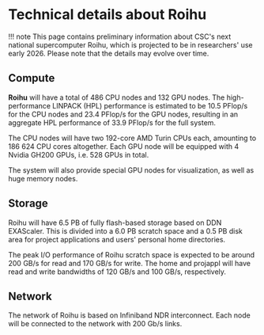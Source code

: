 # Technical details about Roihu

!!! note
    This page contains preliminary information about CSC's next national
    supercomputer Roihu, which is projected to be in researchers' use early
    2026. Please note that the details may evolve over time.

## Compute

**Roihu** will have a total of 486 CPU nodes and 132 GPU nodes. The
high-performance LINPACK (HPL) performance is estimated to be 10.5 PFlop/s for
the CPU nodes and 23.4 PFlop/s for the GPU nodes, resulting in an aggregate HPL
performance of 33.9 PFlop/s for the full system.

The CPU nodes will have two 192-core AMD Turin CPUs each, amounting to 186 624
CPU cores altogether. Each GPU node will be equipped with 4 Nvidia GH200 GPUs,
i.e. 528 GPUs in total.

The system will also provide special GPU nodes for visualization, as well as
huge memory nodes.

## Storage

Roihu will have 6.5 PB of fully flash-based storage based on DDN EXAScaler.
This is divided into a 6.0 PB scratch space and a 0.5 PB disk area for project
applications and users' personal home directories.

The peak I/O performance of Roihu scratch space is expected to be around 200
GB/s for read and 170 GB/s for write. The home and projappl will have read and
write bandwidths of 120 GB/s and 100 GB/s, respectively.

## Network

The network of Roihu is based on Infiniband NDR interconnect. Each node will be
connected to the network with 200 Gb/s links.
